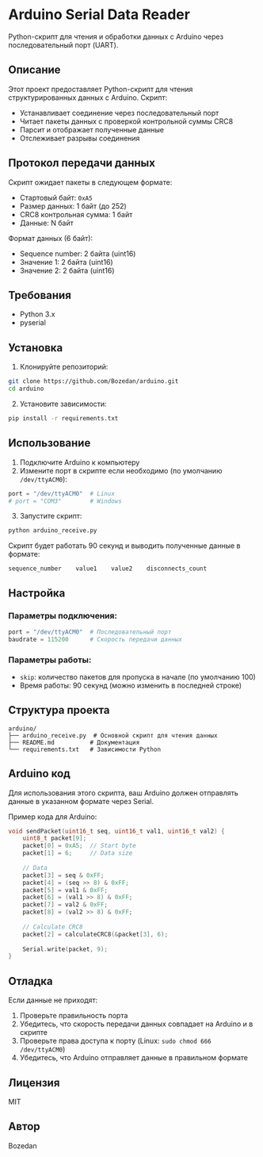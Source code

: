 # Arduino Serial Data Reader

Python-скрипт для чтения и обработки данных с Arduino через последовательный порт (UART).

## Описание

Этот проект предоставляет Python-скрипт для чтения структурированных данных с Arduino. Скрипт:
- Устанавливает соединение через последовательный порт
- Читает пакеты данных с проверкой контрольной суммы CRC8
- Парсит и отображает полученные данные
- Отслеживает разрывы соединения

## Протокол передачи данных

Скрипт ожидает пакеты в следующем формате:
- Стартовый байт: `0xA5`
- Размер данных: 1 байт (до 252)
- CRC8 контрольная сумма: 1 байт
- Данные: N байт

Формат данных (6 байт):
- Sequence number: 2 байта (uint16)
- Значение 1: 2 байта (uint16)
- Значение 2: 2 байта (uint16)

## Требования

- Python 3.x
- pyserial

## Установка

1. Клонируйте репозиторий:
```bash
git clone https://github.com/Bozedan/arduino.git
cd arduino
```

2. Установите зависимости:
```bash
pip install -r requirements.txt
```

## Использование

1. Подключите Arduino к компьютеру
2. Измените порт в скрипте если необходимо (по умолчанию `/dev/ttyACM0`):
```python
port = "/dev/ttyACM0"  # Linux
# port = "COM3"        # Windows
```

3. Запустите скрипт:
```bash
python arduino_receive.py
```

Скрипт будет работать 90 секунд и выводить полученные данные в формате:
```
sequence_number    value1    value2    disconnects_count
```

## Настройка

### Параметры подключения:
```python
port = "/dev/ttyACM0"  # Последовательный порт
baudrate = 115200      # Скорость передачи данных
```

### Параметры работы:
- `skip`: количество пакетов для пропуска в начале (по умолчанию 100)
- Время работы: 90 секунд (можно изменить в последней строке)

## Структура проекта

```
arduino/
├── arduino_receive.py  # Основной скрипт для чтения данных
├── README.md          # Документация
└── requirements.txt   # Зависимости Python
```

## Arduino код

Для использования этого скрипта, ваш Arduino должен отправлять данные в указанном формате через Serial.

Пример кода для Arduino:
```cpp
void sendPacket(uint16_t seq, uint16_t val1, uint16_t val2) {
    uint8_t packet[9];
    packet[0] = 0xA5;  // Start byte
    packet[1] = 6;     // Data size
    
    // Data
    packet[3] = seq & 0xFF;
    packet[4] = (seq >> 8) & 0xFF;
    packet[5] = val1 & 0xFF;
    packet[6] = (val1 >> 8) & 0xFF;
    packet[7] = val2 & 0xFF;
    packet[8] = (val2 >> 8) & 0xFF;
    
    // Calculate CRC8
    packet[2] = calculateCRC8(&packet[3], 6);
    
    Serial.write(packet, 9);
}
```

## Отладка

Если данные не приходят:
1. Проверьте правильность порта
2. Убедитесь, что скорость передачи данных совпадает на Arduino и в скрипте
3. Проверьте права доступа к порту (Linux: `sudo chmod 666 /dev/ttyACM0`)
4. Убедитесь, что Arduino отправляет данные в правильном формате

## Лицензия

MIT

## Автор

Bozedan 